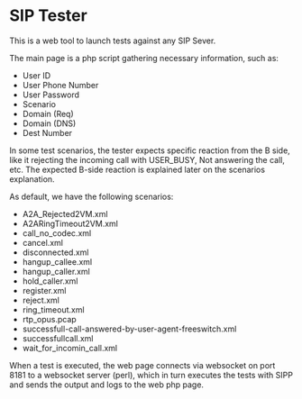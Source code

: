 # SIP Tester

This is a web tool to launch tests against any SIP Sever.

The main page is a php script gathering necessary information, such as:

- User ID
- User Phone Number
- User Password
- Scenario
- Domain (Req)
- Domain (DNS)
- Dest Number

In some test scenarios, the tester expects specific reaction from the B side, like it rejecting the incoming call with USER_BUSY, Not answering the call, etc. The expected B-side reaction is explained later on the scenarios explanation.

As default, we have the following scenarios:

- A2A_Rejected2VM.xml
- A2ARingTimeout2VM.xml
- call_no_codec.xml
- cancel.xml
- disconnected.xml
- hangup_callee.xml
- hangup_caller.xml
- hold_caller.xml
- register.xml
- reject.xml
- ring_timeout.xml
- rtp_opus.pcap
- successfull-call-answered-by-user-agent-freeswitch.xml
- successfullcall.xml
- wait_for_incomin_call.xml

When a test is executed, the web page connects via websocket on port 8181 to a websocket server (perl), which in turn executes the tests with SIPP and sends the output and logs to the web php page.

